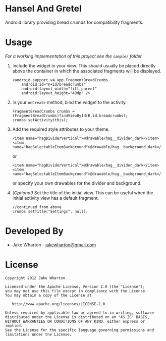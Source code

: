 Hansel And Gretel
=================

Android library providing bread crumbs for compatibility fragments.



Usage
=====

*For a working implementation of this project see the `sample/` folder.*

 1. Include the widget in your view. This should usually be placed directly
    above the container in which the associated fragments will be displayed.
    
        <android.support.v4.app.FragmentBreadCrumbs
            android:id="@+id/breadcrumbs"
            android:layout_width="fill_parent"
            android:layout_height="40dp" />
    
 2. In your `onCreate` method, bind the widget to the activity.
    
        FragmentBreadCrumbs crumbs = (FragmentBreadCrumbs)findViewById(R.id.breadcrumbs);
        crumbs.setActivity(this);
    
 3. Add the required style attributes to your theme.
    
        <item name="hagDividerVertical">@drawable/hag__divider_dark</item>
        <item name="hagSelectableItemBackground">@drawable/hag__background_dark</item>
    
    or
    
        <item name="hagDividerVertical">@drawable/hag__divider_dark</item>
        <item name="hagSelectableItemBackground">@drawable/hag__background_dark</item>
    
    or specify your own drawables for the divider and background.
    
 4. *(Optional)* Set the title of the initial view. This can be useful when the
    initial activity view has a default fragment.
    
        //continued from above
        crumbs.setTitle("Settings", null);



Developed By
============

* Jake Wharton - <jakewharton@gmail.com>



License
=======

    Copyright 2012 Jake Wharton

    Licensed under the Apache License, Version 2.0 (the "License");
    you may not use this file except in compliance with the License.
    You may obtain a copy of the License at

       http://www.apache.org/licenses/LICENSE-2.0

    Unless required by applicable law or agreed to in writing, software
    distributed under the License is distributed on an "AS IS" BASIS,
    WITHOUT WARRANTIES OR CONDITIONS OF ANY KIND, either express or implied.
    See the License for the specific language governing permissions and
    limitations under the License.


